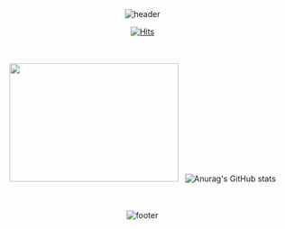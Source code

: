 <div align=center> <br><br>

![header](https://capsule-render.vercel.app/api?type=waving&color=0:5433FF,50:20BDFF,100:A5FECB&height=200&section=header&text=hummingbird99&animation=fadeIn&fontSize=60&fontAlign=65&fontColor=f7f5f5&textBg=282829&fontAlignY=40)

[![Hits](https://hits.seeyoufarm.com/api/count/incr/badge.svg?url=https%3A%2F%2Fgithub.com%2Fhummingbird99%2F&count_bg=%2320BDFF&title_bg=%2320232A&icon=github.svg&icon_color=%23E7E7E7&title=Github+views&edge_flat=false)](https://hits.seeyoufarm.com) <br><br><br>
  
<p>
  
<img src="https://cdn.dribbble.com/users/994680/screenshots/2386360/media/dd04dd72fdfca51097ae7521b1560277.gif" width="300px" height="210px" /> &nbsp;
![Anurag's GitHub stats](https://github-readme-stats.vercel.app/api?username=hummingbird99&show_icons=true&theme=transparent&count_private=true&text_color=d6ace6&icon_color=4c71f2&ring_color=5433FF) <br><br><br>

</p>

![footer](https://capsule-render.vercel.app/api?type=waving&color=0:5433FF,50:20BDFF,100:A5FECB&height=200&section=footer&fontSize=60&fontAlign=65&fontColor=f7f5f5&textBg=282829&fontAlignY=40)

</div>
&nbsp &nbsp
